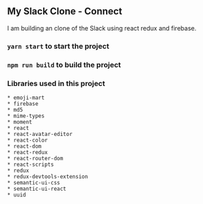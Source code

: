 ## My Slack Clone - Connect

I am building an clone of the Slack using react redux and firebase.

  ### `yarn start` to start the project


  ### `npm run build` to build the project

  ### Libraries used in this project
    * emoji-mart
    * firebase
    * md5
    * mime-types
    * moment
    * react
    * react-avatar-editor
    * react-color
    * react-dom
    * react-redux
    * react-router-dom
    * react-scripts
    * redux
    * redux-devtools-extension
    * semantic-ui-css
    * semantic-ui-react
    * uuid

